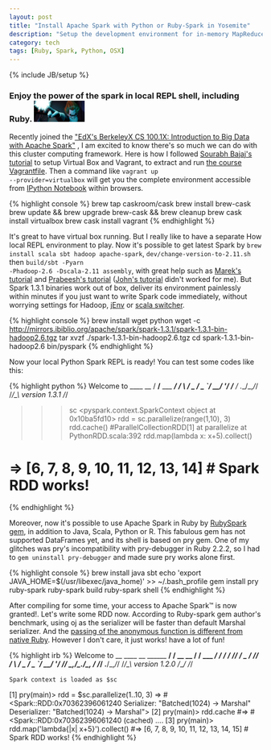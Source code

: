 ```yaml
---
layout: post
title: "Install Apache Spark with Python or Ruby-Spark in Yosemite"
description: "Setup the development environment for in-memory MapReduce computing on your Mac"
category: tech
tags: [Ruby, Spark, Python, OSX]
---
```

{% include JB/setup %}
### Enjoy the power of the spark in local REPL shell, including Ruby. <img src="/assets/imgs/spark.jpg"  alt="Syndrome making spark" width="20%"/>

Recently joined the <a href="https://www.edx.org/course/introduction-big-data-apache-spark-uc-berkeleyx-cs100-1x">"EdX's BerkeleyX  CS 100.1X: Introduction to Big Data with Apache Spark"</a> , I am excited to know there's so much we can do with this cluster computing framework.   Here is how I followed <a href="http://sourabhbajaj.com/mac-setup/Vagrant/README.html">Sourabh Bajaj's tutorial</a> to setup Virtual Box and Vagrant, to extract and run <a href="https://github.com/spark-mooc/mooc-setup/archive/master.zip">the course Vagrantfile</a>. Then a command like <code>vagrant up --provider=virtualbox</code> will get you the complete environment accessible from <a href="http://ipython.org/notebook.html">IPython Notebook</a> within browsers.

{% highlight console %}
brew tap caskroom/cask
brew install brew-cask
brew update && brew upgrade brew-cask && brew cleanup
brew cask install virtualbox
brew cask install vagrant
{% endhighlight %}

It's great to have virtual box running. But I really like to have a separate How local REPL environment to play. Now it's possible to get latest Spark by <code>brew install scala sbt hadoop apache-spark</code>, <code>dev/change-version-to-2.11.sh</code> then <code>build/sbt -Pyarn -Phadoop-2.6 -Dscala-2.11 assembly</code>, with great help such as <a href="http://amodernstory.com/2015/03/05/installing-and-running-spark-with-python-notebook-on-mac/">Marek's tutorial</a> and <a href="http://blog.prabeeshk.com/blog/2015/04/07/self-contained-pyspark-application/">Prabeesh's tutorial</a> (<a href="http://ramhiser.com/2015/02/01/configuring-ipython-notebook-support-for-pyspark/">John's tutorial</a> didn't worked for me). But <string>Spark 1.3.1 binaries work out of box</string>, deliver its environment painlessly within minutes if you just want to write Spark code immediately, without worrying settings for Hadoop, <a href="http://www.jenv.be/">jEnv</a> or <a href="https://github.com/lieldulev/brew-scala-switcher">scala switcher</a>.

{% highlight console %}
brew install wget python
wget -c http://mirrors.ibiblio.org/apache/spark/spark-1.3.1/spark-1.3.1-bin-hadoop2.6.tgz
tar xvzf ./spark-1.3.1-bin-hadoop2.6.tgz
cd spark-1.3.1-bin-hadoop2.6
bin/pyspark
{% endhighlight %}

Now your local Python Spark REPL is ready!  You can test some codes like this:

{% highlight python %}
Welcome to
      ____              __
     / __/__  ___ _____/ /__
    _\ \/ _ \/ _ `/ __/  '_/
   /__ / .__/\_,_/_/ /_/\_\   version 1.3.1
      /_/
>>> sc
<pyspark.context.SparkContext object at 0x10ba5fd10>
>>> rdd = sc.parallelize(range(1,10), 3)
>>> rdd.cache()
#ParallelCollectionRDD[1] at parallelize at PythonRDD.scala:392
>>> rdd.map(lambda x: x+5).collect()
# => [6, 7, 8, 9, 10, 11, 12, 13, 14]  # Spark RDD works!
{% endhighlight %}





Moreover, now it's possible to use Apache Spark in Ruby by <a href="https://github.com/vigetlabs/ruby_spark">RubySpark gem</a>, in addition to Java, Scala, Python or R. This fabulous gem has not supported DataFrames yet, and its shell is based on pry gem. One of my glitches was pry's incompatibility with pry-debugger in Ruby 2.2.2, so I had to <code>gem uninstall pry-debugger</code> and made sure pry works alone first.

{% highlight console %}
brew install java sbt
echo 'export JAVA_HOME=$(/usr/libexec/java_home)' >> ~/.bash_profile
gem install pry ruby-spark
ruby-spark build
ruby-spark shell
{% endhighlight %}

After compiling for some time, your access to Apache Spark™ is now granted!. Let's write some RDD now. According to Ruby-spark gem author's benchmark, using oj as the serializer will be faster than default Marshal serializer. And the <a href="https://github.com/ondra-m/ruby-spark/wiki/Passing-function">passing of the anonymous function is different from native Ruby</a>. However I don't care, it just works!  have a lot of fun!

{% highlight irb %}
    Welcome to
                  __           ____              __
        ______ __/ /  __ __   / __/__  ___ _____/ /__
       / __/ // / _ \/ // /  _\ \/ _ \/ _ `/ __/  '_/
      /_/  \_,_/_.__/\_, /  /___/ .__/\_,_/_/ /_/\_\   version 1.2.0
                    /___/      /_/

    Spark context is loaded as $sc
[1] pry(main)> rdd = $sc.parallelize(1..10, 3)
=> #<Spark::RDD:0x70362396061240
  Serializer: "Batched(1024) -> Marshal"
Deserializer: "Batched(1024) -> Marshal">
[2] pry(main)> rdd.cache
#=> #<Spark::RDD:0x70362396061240 (cached) ....
[3] pry(main)> rdd.map('lambda{|x| x+5}').collect()
#=> [6, 7, 8, 9, 10, 11, 12, 13, 14, 15]    # Spark RDD works!
{% endhighlight %}